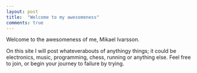 ```yaml
---
layout: post
title:  "Welcome to my awesomeness"
comments: true
---
```

Welcome to the awesomeness of me, Mikael Ivarsson.

On this site I will post whateverabouts of anythingy things; it could be electronics, music, programming, chess, running or anything else. Feel free to join, or begin your journey to failure by trying.